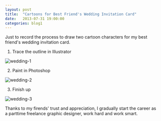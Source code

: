 ```yaml
---
layout: post
title:  "Cartoons for Best Friend's Wedding Invitation Card"
date:   2013-07-31 19:00:00
categories: blog1
---
```


Just to record the process to draw two cartoon characters for my best friend's wedding invitation card. 

1) Trace the outline in Illustrator

![wedding-1](https://s3.ap-southeast-1.amazonaws.com/littlecheesecake.me/blog-post/blog1/archive/17092046902_949455b596_b.jpg)

2) Paint in Photoshop

![wedding-2](https://s3.ap-southeast-1.amazonaws.com/littlecheesecake.me/blog-post/blog1/archive/16473398353_dfb32ab799_b.jpg)

3) Finish up

![wedding-3](https://s3.ap-southeast-1.amazonaws.com/littlecheesecake.me/blog-post/blog1/archive/16473279563_9dc57a8a6c_n.jpg)

Thanks to my firends' trust and appreciation, I gradually start the career as a parttime freelance graphic designer, work hard and work smart.